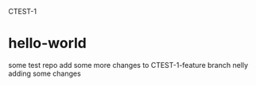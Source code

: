 CTEST-1
# hello-world
 some test repo
add some more changes to CTEST-1-feature branch
nelly adding some changes
